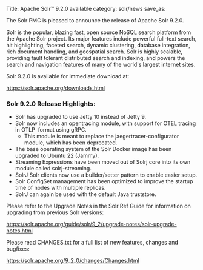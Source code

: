 Title: Apache Solr™ 9.2.0 available
category: solr/news
save_as:

The Solr PMC is pleased to announce the release of Apache Solr 9.2.0.

Solr is the popular, blazing fast, open source NoSQL search platform from the Apache Solr project. Its major features include powerful full-text search, hit highlighting, faceted search, dynamic clustering, database integration, rich document handling, and geospatial search. Solr is highly scalable, providing fault tolerant distributed search and indexing, and powers the search and navigation features of many of the world's largest internet sites.

Solr 9.2.0 is available for immediate download at:

  <https://solr.apache.org/downloads.html>

### Solr 9.2.0 Release Highlights:

 * Solr has upgraded to use Jetty 10 instead of Jetty 9.
 * Solr now includes an opentracing module, with support for OTEL tracing in OTLP  format using gRPC.
     * This module is meant to replace the jaegertracer-configurator module, which has been deprecated. 
 * The base operating system of the Solr Docker image has been upgraded to Ubuntu 22 (Jammy).
 * Streaming Expressions have been moved out of Solrj core into its own module called solrj-streaming.
 * SolrJ Solr clients now use a builder/setter pattern to enable easier setup.
 * Solr ConfigSet management has been optimized to improve the startup time of nodes with multiple replicas.
 * SolrJ can again be used with the default Java truststore.

Please refer to the Upgrade Notes in the Solr Ref Guide for information on upgrading from previous Solr versions:

  <https://solr.apache.org/guide/solr/9_2/upgrade-notes/solr-upgrade-notes.html>

Please read CHANGES.txt for a full list of new features, changes and bugfixes:

  <https://solr.apache.org/9_2_0/changes/Changes.html>
